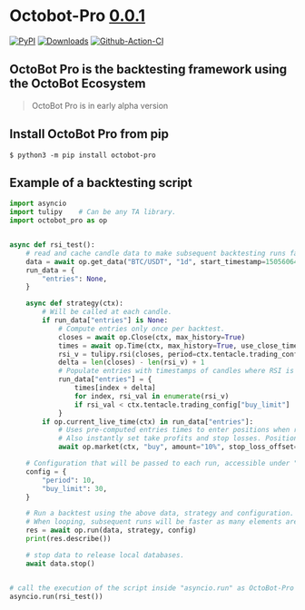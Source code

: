 # Octobot-Pro [0.0.1](https://github.com/Drakkar-Software/OctoBot-Pro/tree/master/CHANGELOG.md)
[![PyPI](https://img.shields.io/pypi/v/octobot-pro.svg)](https://pypi.python.org/pypi/octobot-pro/)
[![Downloads](https://pepy.tech/badge/octobot-pro/month)](https://pepy.tech/project/octobot-pro)
[![Github-Action-CI](https://github.com/Drakkar-Software/octobot-pro/workflows/octobot-pro-CI/badge.svg)](https://github.com/Drakkar-Software/octobot-pro/actions)

## OctoBot Pro is the backtesting framework using the OctoBot Ecosystem

> OctoBot Pro is in early alpha version

## Install OctoBot Pro from pip

``` {.sourceCode .bash}
$ python3 -m pip install octobot-pro
```

## Example of a backtesting script

``` python
import asyncio
import tulipy    # Can be any TA library.
import octobot_pro as op


async def rsi_test():
    # read and cache candle data to make subsequent backtesting runs faster.
    data = await op.get_data("BTC/USDT", "1d", start_timestamp=1505606400)
    run_data = {
        "entries": None,
    }

    async def strategy(ctx):
        # Will be called at each candle.
        if run_data["entries"] is None:
            # Compute entries only once per backtest.
            closes = await op.Close(ctx, max_history=True)
            times = await op.Time(ctx, max_history=True, use_close_time=True)
            rsi_v = tulipy.rsi(closes, period=ctx.tentacle.trading_config["period"])
            delta = len(closes) - len(rsi_v) + 1
            # Populate entries with timestamps of candles where RSI is bellow the "buy_limit" configuration.
            run_data["entries"] = {
                times[index + delta]
                for index, rsi_val in enumerate(rsi_v)
                if rsi_val < ctx.tentacle.trading_config["buy_limit"]
            }
        if op.current_live_time(ctx) in run_data["entries"]:
            # Uses pre-computed entries times to enter positions when relevant.
            # Also instantly set take profits and stop losses. Position exists could also be set separately.
            await op.market(ctx, "buy", amount="10%", stop_loss_offset="-5%", take_profit_offset="5%")

    # Configuration that will be passed to each run, accessible under "ctx.tentacle.trading_config"
    config = {
        "period": 10,
        "buy_limit": 30,
    }

    # Run a backtest using the above data, strategy and configuration.
    # When looping, subsequent runs will be faster as many elements are cached.
    res = await op.run(data, strategy, config)
    print(res.describe())

    # stop data to release local databases.
    await data.stop()


# call the execution of the script inside "asyncio.run" as OctoBot-Pro runs using the python asyncio framework.
asyncio.run(rsi_test())
```